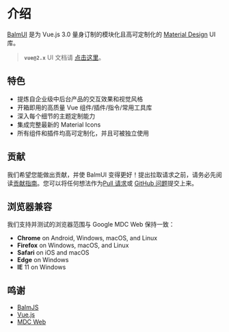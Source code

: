 # 介绍

[BalmUI](https://github.com/balmjs/balm-ui) 是为 Vue.js 3.0 量身订制的模块化且高可定制化的 [Material Design](https://material.io/) UI 库。

> **`vue@2.x`** UI 文档请 [点击这里](https://v8.material.balmjs.com/)。

## 特色

- 提炼自企业级中后台产品的交互效果和视觉风格
- 开箱即用的高质量 Vue 组件/插件/指令/常用工具库
- 深入每个细节的主题定制能力
- 集成完整最新的 Material Icons
- 所有组件和插件均高可定制化，并且可被独立使用

## 贡献

我们希望您能做出贡献，并使 BalmUI 变得更好！提出拉取请求之前，请务必先阅读[贡献指南](https://github.com/balmjs/balm-ui/blob/master/CONTRIBUTING.md)。您可以将任何想法作为[Pull 请求](https://github.com/balmjs/balm-ui/pulls)或 [GitHub 问题](https://github.com/balmjs/balm-ui/issues)提交上来。

## 浏览器兼容

我们支持并测试的浏览器范围与 Google MDC Web 保持一致：

- **Chrome** on Android, Windows, macOS, and Linux
- **Firefox** on Windows, macOS, and Linux
- **Safari** on iOS and macOS
- **Edge** on Windows
- **IE** 11 on Windows

## 鸣谢

- [BalmJS](https://balm.js.org/)
- [Vue.js](https://v3.vuejs.org/)
- [MDC Web](https://github.com/material-components/material-components-web)
